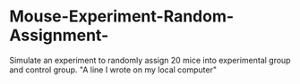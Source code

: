 # Mouse-Experiment-Random-Assignment-
Simulate an experiment to randomly assign 20 mice into experimental group and control group.
"A line I wrote on my local computer"

